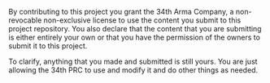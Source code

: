 By contributing to this project you grant the 34th Arma Company,
a non-revocable non-exclusive license to use the content you submit to this project repository.
You also declare that the content that you are submitting is either entirely your own or that
you have the permission of the owners to submit it to this project.

To clarify, anything that you made and submitted is still yours. You are just allowing the 34th PRC
to use and modify it and do other things as needed.
